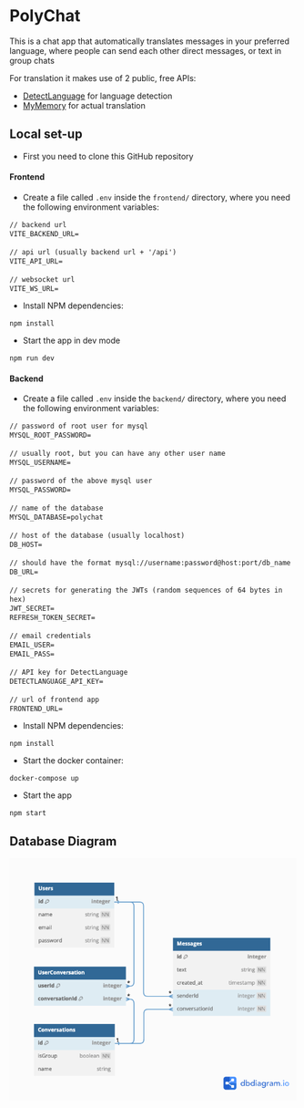 # PolyChat

This is a chat app that automatically translates messages in your preferred language, where people can send each other direct messages, or text in group chats

For translation it makes use of 2 public, free APIs:

- [DetectLanguage](https://detectlanguage.com/) for language detection
- [MyMemory](https://mymemory.translated.net/) for actual translation

## Local set-up

- First you need to clone this GitHub repository

#### Frontend

- Create a file called `.env` inside the `frontend/` directory, where you need the following environment variables:

```
// backend url
VITE_BACKEND_URL=

// api url (usually backend url + '/api')
VITE_API_URL=

// websocket url
VITE_WS_URL=
```

- Install NPM dependencies:

```
npm install
```

- Start the app in dev mode

```
npm run dev
```

#### Backend

- Create a file called `.env` inside the `backend/` directory, where you need the following environment variables:

```
// password of root user for mysql
MYSQL_ROOT_PASSWORD=

// usually root, but you can have any other user name
MYSQL_USERNAME=

// password of the above mysql user
MYSQL_PASSWORD=

// name of the database
MYSQL_DATABASE=polychat

// host of the database (usually localhost)
DB_HOST=

// should have the format mysql://username:password@host:port/db_name
DB_URL=

// secrets for generating the JWTs (random sequences of 64 bytes in hex)
JWT_SECRET=
REFRESH_TOKEN_SECRET=

// email credentials
EMAIL_USER=
EMAIL_PASS=

// API key for DetectLanguage
DETECTLANGUAGE_API_KEY=

// url of frontend app
FRONTEND_URL=
```

- Install NPM dependencies:

```
npm install
```

- Start the docker container:

```
docker-compose up
```

- Start the app

```
npm start
```

## Database Diagram

![database](db-diagram.png)
